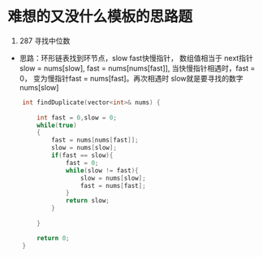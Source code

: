 <!--
 * @Author: zzzzztw
 * @Date: 2023-03-23 10:39:26
 * @LastEditors: Do not edit
 * @LastEditTime: 2023-03-23 10:43:54
 * @FilePath: /cpptest/算法/leetcode/思路题.md
-->
# 难想的又没什么模板的思路题
1. 287 寻找中位数
* 思路：环形链表找到环节点，slow fast快慢指针， 数组值相当于 next指针 slow = nums[slow], fast = nums[nums[fast]], 当快慢指针相遇时，fast = 0， 变为慢指针fast = nums[fast]。再次相遇时 slow就是要寻找的数字 nums[slow]

```cpp
    int findDuplicate(vector<int>& nums) {
        
        int fast = 0,slow = 0;
        while(true)
        {
            fast = nums[nums[fast]];
            slow = nums[slow];
            if(fast == slow){
                fast = 0;
                while(slow != fast){
                    slow = nums[slow];
                    fast = nums[fast];
                }
                return slow;
            }
            
        }

        return 0;
    }

```